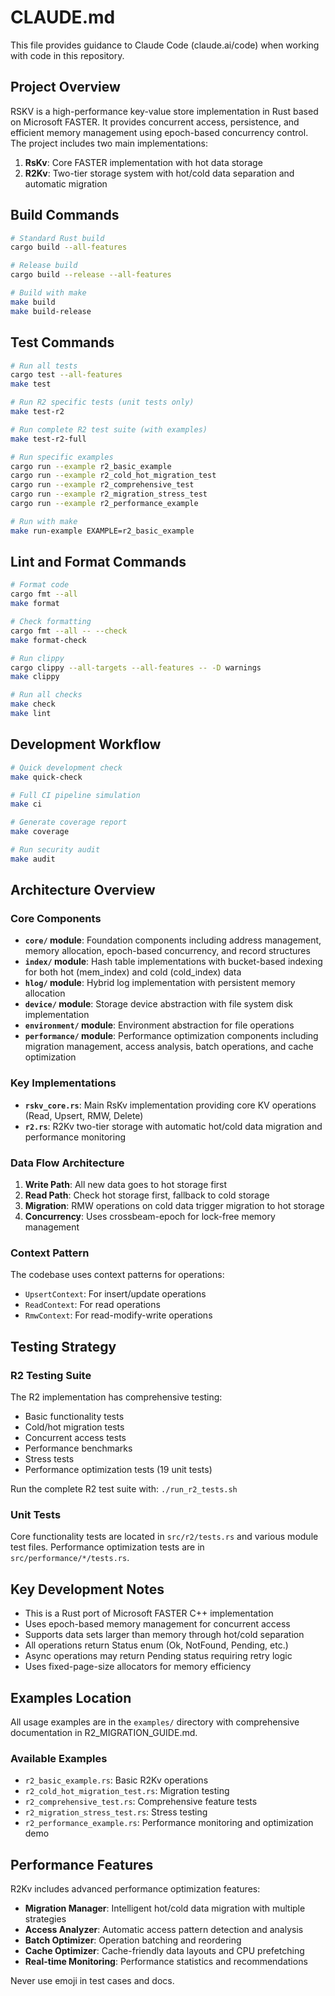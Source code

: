# CLAUDE.md

This file provides guidance to Claude Code (claude.ai/code) when working with code in this repository.

## Project Overview

RSKV is a high-performance key-value store implementation in Rust based on Microsoft FASTER. It provides concurrent access, persistence, and efficient memory management using epoch-based concurrency control. The project includes two main implementations:

1. **RsKv**: Core FASTER implementation with hot data storage
2. **R2Kv**: Two-tier storage system with hot/cold data separation and automatic migration

## Build Commands

```bash
# Standard Rust build
cargo build --all-features

# Release build
cargo build --release --all-features

# Build with make
make build
make build-release
```

## Test Commands

```bash
# Run all tests
cargo test --all-features
make test

# Run R2 specific tests (unit tests only)
make test-r2

# Run complete R2 test suite (with examples)
make test-r2-full

# Run specific examples
cargo run --example r2_basic_example
cargo run --example r2_cold_hot_migration_test
cargo run --example r2_comprehensive_test
cargo run --example r2_migration_stress_test
cargo run --example r2_performance_example

# Run with make
make run-example EXAMPLE=r2_basic_example
```

## Lint and Format Commands

```bash
# Format code
cargo fmt --all
make format

# Check formatting
cargo fmt --all -- --check
make format-check

# Run clippy
cargo clippy --all-targets --all-features -- -D warnings
make clippy

# Run all checks
make check
make lint
```

## Development Workflow

```bash
# Quick development check
make quick-check

# Full CI pipeline simulation
make ci

# Generate coverage report
make coverage

# Run security audit
make audit
```

## Architecture Overview

### Core Components

- **`core/` module**: Foundation components including address management, memory allocation, epoch-based concurrency, and record structures
- **`index/` module**: Hash table implementations with bucket-based indexing for both hot (mem_index) and cold (cold_index) data
- **`hlog/` module**: Hybrid log implementation with persistent memory allocation
- **`device/` module**: Storage device abstraction with file system disk implementation
- **`environment/` module**: Environment abstraction for file operations
- **`performance/` module**: Performance optimization components including migration management, access analysis, batch operations, and cache optimization

### Key Implementations

- **`rskv_core.rs`**: Main RsKv implementation providing core KV operations (Read, Upsert, RMW, Delete)
- **`r2.rs`**: R2Kv two-tier storage with automatic hot/cold data migration and performance monitoring

### Data Flow Architecture

1. **Write Path**: All new data goes to hot storage first
2. **Read Path**: Check hot storage first, fallback to cold storage
3. **Migration**: RMW operations on cold data trigger migration to hot storage
4. **Concurrency**: Uses crossbeam-epoch for lock-free memory management

### Context Pattern

The codebase uses context patterns for operations:
- `UpsertContext`: For insert/update operations
- `ReadContext`: For read operations
- `RmwContext`: For read-modify-write operations

## Testing Strategy

### R2 Testing Suite

The R2 implementation has comprehensive testing:
- Basic functionality tests
- Cold/hot migration tests
- Concurrent access tests
- Performance benchmarks
- Stress tests
- Performance optimization tests (19 unit tests)

Run the complete R2 test suite with: `./run_r2_tests.sh`

### Unit Tests

Core functionality tests are located in `src/r2/tests.rs` and various module test files.
Performance optimization tests are in `src/performance/*/tests.rs`.

## Key Development Notes

- This is a Rust port of Microsoft FASTER C++ implementation
- Uses epoch-based memory management for concurrent access
- Supports data sets larger than memory through hot/cold separation
- All operations return Status enum (Ok, NotFound, Pending, etc.)
- Async operations may return Pending status requiring retry logic
- Uses fixed-page-size allocators for memory efficiency

## Examples Location

All usage examples are in the `examples/` directory with comprehensive documentation in R2_MIGRATION_GUIDE.md.

### Available Examples
- `r2_basic_example.rs`: Basic R2Kv operations
- `r2_cold_hot_migration_test.rs`: Migration testing
- `r2_comprehensive_test.rs`: Comprehensive feature tests
- `r2_migration_stress_test.rs`: Stress testing
- `r2_performance_example.rs`: Performance monitoring and optimization demo

## Performance Features

R2Kv includes advanced performance optimization features:
- **Migration Manager**: Intelligent hot/cold data migration with multiple strategies
- **Access Analyzer**: Automatic access pattern detection and analysis
- **Batch Optimizer**: Operation batching and reordering
- **Cache Optimizer**: Cache-friendly data layouts and CPU prefetching
- **Real-time Monitoring**: Performance statistics and recommendations

Never use emoji in test cases and docs.